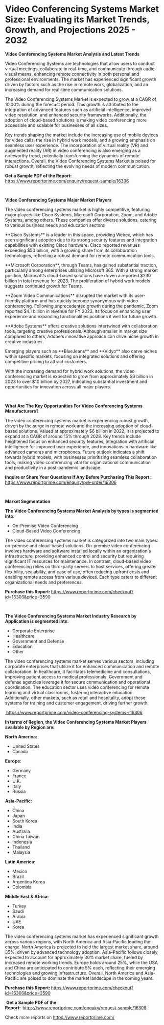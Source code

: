 <p><h1>Video Conferencing Systems Market Size: Evaluating its Market Trends, Growth, and Projections 2025 - 2032</h1></p><p><strong>Video Conferencing Systems Market Analysis and Latest Trends</strong></p>
<p><p>Video Conferencing Systems are technologies that allow users to conduct virtual meetings, collaborate in real-time, and communicate through audio-visual means, enhancing remote connectivity in both personal and professional environments. The market has experienced significant growth driven by factors such as the rise in remote work, globalization, and an increasing demand for real-time communication solutions.</p><p>The Video Conferencing Systems Market is expected to grow at a CAGR of 10.00% during the forecast period. This growth is attributed to the integration of advanced features such as artificial intelligence, improved video resolution, and enhanced security frameworks. Additionally, the adoption of cloud-based solutions is making video conferencing more accessible and scalable for businesses of all sizes.</p><p>Key trends shaping the market include the increasing use of mobile devices for video calls, the rise in hybrid work models, and a growing emphasis on seamless user experience. The incorporation of virtual reality (VR) and augmented reality (AR) in video conferencing is also emerging as a noteworthy trend, potentially transforming the dynamics of remote interactions. Overall, the Video Conferencing Systems Market is poised for robust growth, reflecting the evolving needs of modern communication.</p></p>
<p><strong>Get a Sample PDF of the Report:&nbsp;</strong> <a href="https://www.reportprime.com/enquiry/request-sample/16306?utm_campaign=3317&utm_medium=2&utm_source=Github&utm_content=ia&utm_term=20032025&utm_id=video-conferencing-systems">https://www.reportprime.com/enquiry/request-sample/16306</a></p>
<p>&nbsp;</p>
<p><strong>Video Conferencing Systems Major Market Players</strong></p>
<p><p>The video conferencing systems market is highly competitive, featuring major players like Cisco Systems, Microsoft Corporation, Zoom, and Adobe Systems, among others. These companies offer diverse solutions, catering to various business needs and education sectors.</p><p>**Cisco Systems** is a leader in this space, providing Webex, which has seen significant adoption due to its strong security features and integration capabilities with existing Cisco hardware. Cisco reported revenues exceeding $50 billion, with a growing share from its collaboration technologies, reflecting a robust demand for remote communication tools.</p><p>**Microsoft Corporation**, through Teams, has gained substantial traction, particularly among enterprises utilizing Microsoft 365. With a strong market position, Microsoft’s cloud-based solutions have driven a reported $230 billion in total revenue for 2023. The proliferation of hybrid work models suggests continued growth for Teams.</p><p>**Zoom Video Communications** disrupted the market with its user-friendly platform and has quickly become synonymous with video conferencing. Following unprecedented growth during the pandemic, Zoom reported $4.1 billion in revenue for FY 2023. Its focus on enhancing user experience and expanding functionalities positions it well for future growth.</p><p>**Adobe Systems** offers creative solutions intertwined with collaboration tools, targeting creative professionals. Although smaller in market size compared to others, Adobe's innovative approach can drive niche growth in creative industries.</p><p>Emerging players such as **BlueJeans** and **Vidyo** also carve niches within specific markets, focusing on integrated solutions and offering competitive pricing to attract customers.</p><p>With the increasing demand for hybrid work solutions, the video conferencing market is expected to grow from approximately $6 billion in 2023 to over $10 billion by 2027, indicating substantial investment and opportunities for innovation across all major players.</p></p>
<p>&nbsp;</p>
<p><strong>What Are The Key Opportunities For Video Conferencing Systems Manufacturers?</strong></p>
<p><p>The video conferencing systems market is experiencing robust growth, driven by the surge in remote work and the increasing adoption of cloud-based solutions. Valued at approximately $6 billion in 2022, it is projected to expand at a CAGR of around 15% through 2028. Key trends include heightened focus on enhanced security features, integration with artificial intelligence for improved user experience, and innovations in hardware like advanced cameras and microphones. Future outlook indicates a shift towards hybrid models, with businesses prioritizing seamless collaboration tools, making video conferencing vital for organizational communication and productivity in a post-pandemic landscape.</p></p>
<p><strong>Inquire or Share Your Questions If Any Before Purchasing This Report:</strong> <a href="https://www.reportprime.com/enquiry/pre-order/16306?utm_campaign=3317&utm_medium=2&utm_source=Github&utm_content=ia&utm_term=20032025&utm_id=video-conferencing-systems">https://www.reportprime.com/enquiry/pre-order/16306</a></p>
<p>&nbsp;</p>
<p><strong>Market Segmentation</strong></p>
<p><strong>The Video Conferencing Systems Market Analysis by types is segmented into:</strong></p>
<p><ul><li>On-Premise Video Conferencing</li><li>Cloud-Based Video Conferencing</li></ul></p>
<p><p>The video conferencing systems market is categorized into two main types: on-premise and cloud-based solutions. On-premise video conferencing involves hardware and software installed locally within an organization's infrastructure, providing enhanced control and security but requiring significant IT resources for maintenance. In contrast, cloud-based video conferencing relies on third-party servers to host services, offering greater flexibility, scalability, and ease of use, often reducing upfront costs and enabling remote access from various devices. Each type caters to different organizational needs and preferences.</p></p>
<p><strong>Purchase this Report:&nbsp;</strong><a href="https://www.reportprime.com/checkout?id=16306&price=3590&utm_campaign=3317&utm_medium=2&utm_source=Github&utm_content=ia&utm_term=20032025&utm_id=video-conferencing-systems">https://www.reportprime.com/checkout?id=16306&price=3590</a></p>
<p>&nbsp;</p>
<p><strong>The Video Conferencing Systems Market Industry Research by Application is segmented into:</strong></p>
<p><ul><li>Corporate Enterprise</li><li>Healthcare</li><li>Government and Defense</li><li>Education</li><li>Other</li></ul></p>
<p><p>The video conferencing systems market serves various sectors, including corporate enterprises that utilize it for enhanced communication and remote collaboration. In healthcare, it facilitates telemedicine and consultations, improving patient access to medical professionals. Government and defense agencies leverage it for secure communication and operational coordination. The education sector uses video conferencing for remote learning and virtual classrooms, fostering interactive education. Additionally, other markets, such as retail and hospitality, adopt these systems for training and customer engagement, driving further growth.</p></p>
<p><a href="https://www.reportprime.com/video-conferencing-systems-r16306?utm_campaign=3317&utm_medium=2&utm_source=Github&utm_content=ia&utm_term=20032025&utm_id=video-conferencing-systems">&nbsp;https://www.reportprime.com/video-conferencing-systems-r16306</a></p>
<p><strong>In terms of Region, the Video Conferencing Systems Market Players available by Region are:</strong></p>
<p>
    <p> <strong> North America: </strong>
        <ul>
            <li>United States</li>
            <li>Canada</li>
        </ul>
        </p> 
    <p> <strong> Europe: </strong>
        <ul>
            <li>Germany</li>
            <li>France</li>
            <li>U.K.</li>
            <li>Italy</li>
            <li>Russia</li>
        </ul>
        </p> 
    <p> <strong> Asia-Pacific: </strong>
        <ul>
            <li>China</li>
            <li>Japan</li>
            <li>South Korea</li>
            <li>India</li>
            <li>Australia</li>
            <li>China Taiwan</li>
            <li>Indonesia</li>
            <li>Thailand</li>
            <li>Malaysia</li>
        </ul>
        </p> 
    <p> <strong> Latin America: </strong>
        <ul>
            <li>Mexico</li>
            <li>Brazil</li>
            <li>Argentina Korea</li>
            <li>Colombia</li>
        </ul>
        </p> 
    <p> <strong> Middle East & Africa: </strong>
        <ul>
            <li>Turkey</li>
            <li>Saudi</li>
            <li>Arabia</li>
            <li>UAE</li>
            <li>Korea</li>
        </ul>
    </p>
    </p>
<p><p>The video conferencing systems market has experienced significant growth across various regions, with North America and Asia-Pacific leading the charge. North America is projected to hold the largest market share, around 35%, driven by advanced technology adoption. Asia-Pacific follows closely, expected to account for approximately 30% market share, fueled by increased remote working trends. Europe holds around 25%, while the USA and China are anticipated to contribute 5% each, reflecting their emerging technologies and growing infrastructure. Overall, North America and Asia-Pacific are poised to dominate the market landscape in the coming years.</p></p>
<p><strong>Purchase this Report: </strong><a href="https://www.reportprime.com/checkout?id=16306&price=3590&utm_campaign=3317&utm_medium=2&utm_source=Github&utm_content=ia&utm_term=20032025&utm_id=video-conferencing-systems">https://www.reportprime.com/checkout?id=16306&price=3590</a></p>
<p>&nbsp;<strong>Get a Sample PDF of the Report:&nbsp;&nbsp;</strong><a href="https://www.reportprime.com/enquiry/request-sample/16306?utm_campaign=3317&utm_medium=2&utm_source=Github&utm_content=ia&utm_term=20032025&utm_id=video-conferencing-systems">https://www.reportprime.com/enquiry/request-sample/16306</a></p>
<p><strong></strong></p>
<p>Check more reports on <a href="https://www.reportprime.com/?utm_campaign=3317&utm_medium=2&utm_source=Github&utm_content=ia&utm_term=20032025&utm_id=video-conferencing-systems">https://www.reportprime.com/</a></p>